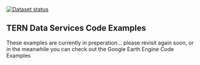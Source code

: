 [![Dataset status](https://img.shields.io/website-up-down-green-red/http/data.tern.org.au/landscapes/aet/v2_2.svg?label=Dataset%20status)](https://data.tern.org.au/landscapes/aet/v2_2/) 

## TERN Data Services Code Examples

These examples are currently in preperation... please revisit again soon, or in the meanwhile you can check out the Google Earth Engine Code Examples